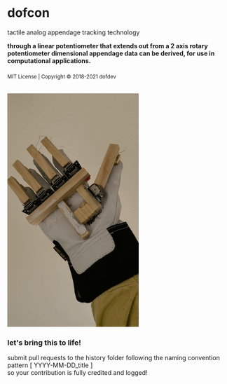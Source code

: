 # dofcon
tactile analog appendage tracking technology

<b>through a linear potentiometer that extends out from a 2 axis rotary potentiometer dimensional appendage data can be derived, for use in computational applications.</b>

<sub>MIT License | Copyright © 2018-2021 dofdev</sub>

<br>

<img src="https://github.com/dofdev/dofcon/blob/main/history/2021-4-19_dofcon.gif" width="300px">

<br>

<h3>let's bring this to life!</h3>

submit pull requests to the history folder following the naming convention pattern [ YYYY-MM-DD_title ]
<br>so your contribution is fully credited and logged!
